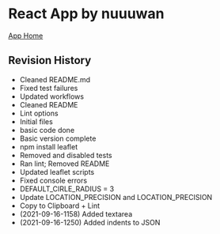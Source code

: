 # React App by nuuuwan

[App Home](https://nuuuwan.github.io/map_draw)

## Revision History
  * Cleaned README.md
  * Fixed test failures
  * Updated workflows
  * Cleaned README
  * Lint options
  * Initial files
  * basic code done
  * Basic version complete
  * npm install leaflet
  * Removed and disabled tests
  * Ran lint; Removed README
  * Updated leaflet scripts
  * Fixed console errors
  * DEFAULT_CIRLE_RADIUS = 3
  * Update LOCATION_PRECISION and LOCATION_PRECISION
  * Copy to Clipboard + Lint
  *  (2021-09-16-1158) Added textarea
  *  (2021-09-16-1250) Added indents to JSON
